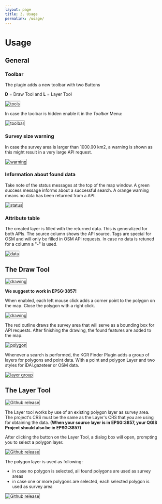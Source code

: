 ```yaml
---
layout: page
title: 3. Usage
permalink: /usage/
---
```


# Usage

## General


### Toolbar
The plugin adds a new toolbar with two Buttons

**D** = Draw Tool and **L** = Layer Tool

<img src="/assets/images/tools.jpeg" alt="tools" style="border: 1px solid  gray">

In case the toolbar is hidden enable it in the _Toolbar_ Menu:

<img src="/assets/images/toolbar.png" alt="toolbar" style="border: 1px solid  gray">

### Survey size warning

In case the survey area is larger than 1000.00 km2, a warning is shown as this might result in a very large API request.

<img src="/assets/images/warning.jpeg" alt="warning" style="border: 1px solid  gray">

### Information about found data

Take note of the status messages at the top of the map window. A green success message informs about a successful search.
A orange warning means no data has been returned from a API.

<img src="/assets/images/status.jpeg" alt="status" style="border: 1px solid  gray">

### Attribute table

The created layer is filled with the returned data. This is generalized for both APIs.
The source column shows the API source. Tags are special for OSM and will only be filled in OSM API requests.
In case no data is retuned for a column a "-" is used.

<img src="/assets/images/data.jpeg" alt="data" style="border: 1px solid  gray">

## The Draw Tool

<img src="/assets/images/draw-tool.png" alt="drawing" style="border: 1px solid  gray">

**We suggest to work in EPSG:3857!**

When enabled, each left mouse click adds a corner point to the polygon on the map. Close the polygon with a right click.

<img src="/assets/images/polygon-draw.jpeg" alt="drawing" style="border: 1px solid  gray">

The red outline draws the survey area that will serve as a bounding box for API requests.
After finishing the drawing, the found features are added to the map.

<img src="/assets/images/closed-polygon.jpeg" alt="polygon" style="border: 1px solid  gray">

Whenever a search is performed, the KGR Finder Plugin adds a group of layers for polygons and point data. With a point and polygon Layer and two styles for iDAI.gazeteer or OSM data.

<img src="/assets/images/layer-group.jpeg" alt="layer group" style="border: 1px solid  gray">





## The Layer Tool

<img src="/assets/images/layer-tool.png" alt="Github release" style="border: 1px solid  gray">

The Layer tool works by use of an existing polygon layer as survey area. The project's CRS must be the same as the Layer's CRS that you are using for obtaining the data. **(When your source layer is in EPSG:3857, your QGIS Project should also be in EPSG:3857)**

After clicking the button on the Layer Tool, a dialog box will open, prompting you to select a polygon layer.

<img src="/assets/images/choose-layer.jpeg" alt="Github release" style="border: 1px solid  gray">

The polygon layer is used as following:

- in case no polygon is selected, all found polygons are used as survey areas
- in case one or more polygons are selected, each selected polygon is used as survey area

<img src="/assets/images/selected_polygons.jpeg" alt="Github release" style="border: 1px solid  gray">


